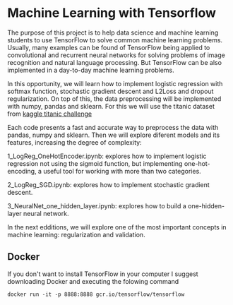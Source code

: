 # Machine Learning with Tensorflow


The purpose of this project is to help data science and machine learning students to use TensorFlow to solve common machine learning problems. Usually, many examples can be found of TensorFlow being applied to convolutional and recurrent neural networks for solving problems of image recognition and natural language processing. But TensorFlow can be also implemented in a day-to-day machine learning problems.

In this opportunity, we will learn how to implement logistic regression with softmax function, stochastic gradient descent and L2Loss and dropout regularization. On top of this, the data preprocessing will be implemented with numpy, pandas and sklearn. For this we will use the titanic dataset from [kaggle titanic challenge](https://www.kaggle.com/c/titanic/data)

Each code presents a fast and accurate way to preprocess the data with pandas, numpy and sklearn. Then we will explore diferent models and its features, increasing the degree of complexity:

1_LogReg_OneHotEncoder.ipynb: explores how to implement logistic regression not using the sigmoid function, but implementing one-hot-encoding, a useful tool for working with more than two categories.

2_LogReg_SGD.ipynb: explores how to implement stochastic gradient descent.

3_NeuralNet_one_hidden_layer.ipynb: explores how to build a one-hidden-layer neural network.


In the next edditions, we will explore one of the most important concepts in machine learning: regularization and validation.

## Docker 

If you don't want to install TensorFlow in your computer I suggest downloading Docker and executing the folowing command


```shell
docker run -it -p 8888:8888 gcr.io/tensorflow/tensorflow
```

